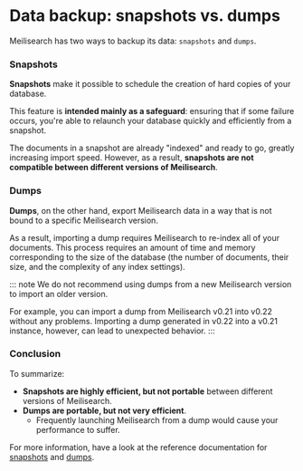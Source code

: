 # Data backup: snapshots vs. dumps

Meilisearch has two ways to backup its data: `snapshots` and `dumps`.

### Snapshots

**Snapshots** make it possible to schedule the creation of hard copies of your database.

This feature is **intended mainly as a safeguard**: ensuring that if some failure occurs, you're able to relaunch your database quickly and efficiently from a snapshot.

The documents in a snapshot are already "indexed" and ready to go, greatly increasing import speed. However, as a result, **snapshots are not compatible between different versions of Meilisearch**.

### Dumps

**Dumps**, on the other hand, export Meilisearch data in a way that is not bound to a specific Meilisearch version.

As a result, importing a dump requires Meilisearch to re-index all of your documents. This process requires an amount of time and memory corresponding to the size of the database (the number of documents, their size, and the complexity of any index settings).

::: note
We do not recommend using dumps from a new Meilisearch version to import an older version.

For example, you can import a dump from Meilisearch v0.21 into v0.22 without any problems. Importing a dump generated in v0.22 into a v0.21 instance, however, can lead to unexpected behavior.
:::

### Conclusion

To summarize:

- **Snapshots are highly efficient, but not portable** between different versions of Meilisearch.
- **Dumps are portable, but not very efficient**.
  - Frequently launching Meilisearch from a dump would cause your performance to suffer.

For more information, have a look at the reference documentation for [snapshots](/learn/advanced/snapshots.md) and [dumps](/learn/advanced/dumps.md).
